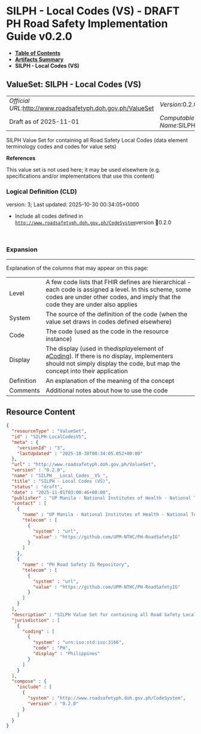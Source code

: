 # SILPH - Local Codes (VS) - DRAFT PH Road Safety Implementation Guide v0.2.0

* [**Table of Contents**](toc.md)
* [**Artifacts Summary**](artifacts.md)
* **SILPH - Local Codes (VS)**

## ValueSet: SILPH - Local Codes (VS) 

| | |
| :--- | :--- |
| *Official URL*:http://www.roadsafetyph.doh.gov.ph/ValueSet | *Version*:0.2.0 |
| Draft as of 2025-11-01 | *Computable Name*:SILPH___Local_Codes__VS_ |

 
SILPH Value Set for containing all Road Safety Local Codes (data element terminology codes and codes for value sets) 

 **References** 

This value set is not used here; it may be used elsewhere (e.g. specifications and/or implementations that use this content)

### Logical Definition (CLD)

version: 3; Last updated: 2025-10-30 00:34:05+0000

* Include all codes defined in [`http://www.roadsafetyph.doh.gov.ph/CodeSystem`](CodeSystem-SILPH-LocalCodesCS.md)version 📍0.2.0

 

### Expansion

-------

 Explanation of the columns that may appear on this page: 

| | |
| :--- | :--- |
| Level | A few code lists that FHIR defines are hierarchical - each code is assigned a level. In this scheme, some codes are under other codes, and imply that the code they are under also applies |
| System | The source of the definition of the code (when the value set draws in codes defined elsewhere) |
| Code | The code (used as the code in the resource instance) |
| Display | The display (used in the*display*element of a[Coding](http://hl7.org/fhir/R4/datatypes.html#Coding)). If there is no display, implementers should not simply display the code, but map the concept into their application |
| Definition | An explanation of the meaning of the concept |
| Comments | Additional notes about how to use the code |



## Resource Content

```json
{
  "resourceType" : "ValueSet",
  "id" : "SILPH-LocalCodesVS",
  "meta" : {
    "versionId" : "3",
    "lastUpdated" : "2025-10-30T00:34:05.052+00:00"
  },
  "url" : "http://www.roadsafetyph.doh.gov.ph/ValueSet",
  "version" : "0.2.0",
  "name" : "SILPH___Local_Codes__VS_",
  "title" : "SILPH - Local Codes (VS)",
  "status" : "draft",
  "date" : "2025-11-01T03:00:46+00:00",
  "publisher" : "UP Manila - National Institutes of Health - National Telehealth Center",
  "contact" : [
    {
      "name" : "UP Manila - National Institutes of Health - National Telehealth Center",
      "telecom" : [
        {
          "system" : "url",
          "value" : "https://github.com/UPM-NTHC/PH-RoadSafetyIG"
        }
      ]
    },
    {
      "name" : "PH Road Safety IG Repository",
      "telecom" : [
        {
          "system" : "url",
          "value" : "https://github.com/UPM-NTHC/PH-RoadSafetyIG"
        }
      ]
    }
  ],
  "description" : "SILPH Value Set for containing all Road Safety Local Codes (data element terminology codes and codes for value sets)",
  "jurisdiction" : [
    {
      "coding" : [
        {
          "system" : "urn:iso:std:iso:3166",
          "code" : "PH",
          "display" : "Philippines"
        }
      ]
    }
  ],
  "compose" : {
    "include" : [
      {
        "system" : "http://www.roadsafetyph.doh.gov.ph/CodeSystem",
        "version" : "0.2.0"
      }
    ]
  }
}

```
